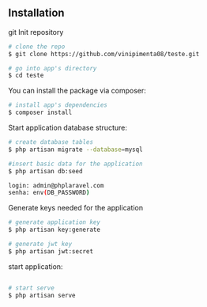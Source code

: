 ## Installation


git Init repository

```bash
# clone the repo
$ git clone https://github.com/vinipimenta08/teste.git

# go into app's directory
$ cd teste

```

You can install the package via composer:

```bash
# install app's dependencies
$ composer install

```

Start application database structure:

```bash
# create database tables
$ php artisan migrate --database=mysql

#insert basic data for the application
$ php artisan db:seed

login: admin@phplaravel.com
senha: env(DB_PASSWORD)


```


Generate keys needed for the application

``` bash
# generate application key
$ php artisan key:generate

# generate jwt key
$ php artisan jwt:secret

```


start application:

```bash

# start serve
$ php artisan serve

```
